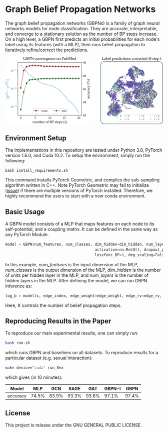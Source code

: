 # Graph Belief Propagation Networks

The graph belief propagation networks (GBPNs) is a family of graph neural networks models for node classification.
They are accurate, interpretable, and converge to a stationary solution as the number of BP steps increase.
On a high level, a GBPN first predicts an initial probabilities for each node's label using its features (with a MLP), then runs belief propagation to iteratively refine/correct the predictions.

![GBPN performance on PubMed](figs/demo.svg)


## Environment Setup

The implementations in this repository are tested under Python 3.8, PyTorch version 1.6.0, and Cuda 10.2.
To setup the environment, simply run the following:

```setup
bash install_requirements.sh
```

This command installs PyTorch Geometric, and compiles the sub-sampling algorithm written in C++.
Note PyTorch Geometric may fail to initialize ([issue](https://github.com/rusty1s/pytorch_geometric/issues/999)) if there are multiple versions of PyTorch installed.
Therefore, we highly recommend the users to start with a new conda environment.

## Basic Usage

A GBPN model consists of a MLP that maps features on each node to its self-potential, and a coupling matrix.
It can be defined in the same way as any PyTorch Module.

```python
model = GBPN(num_features, num_classes, dim_hidden=dim_hidden, num_layers=num_layers, 
                                        activation=nn.ReLU(), dropout_p=dropout_p, 
                                        lossfunc_BP=0, deg_scaling=False, learn_H=True)
```

In this example, _num\_features_ is the input dimension of the MLP, _num\_classes_ is the output dimension of the MLP, _dim\_hidden_ is the number of units per hidden layer in the MLP, and _num\_layers_ is the number of hidden layers in the MLP.
After defining the model, we can run GBPN inference as:

```python
log_b = model(x, edge_index, edge_weight=edge_weight, edge_rv=edge_rv, deg=deg, deg_ori=deg, K=5)
```
Here, _K_ controls the number of belief propagation steps.

## Reproducing Results in the Paper
To reproduce our main experimental results, one can simply run:
```bash
bash run.sh
```
which runs GBPN and baselines on all datasets.
To reproduce results for a particular dataset (e.g. sexual interaction):
```bash
make device="cuda" run_Sex
```
which gives (in 10 minutes):

| Model      | MLP    | GCN   | SAGE  | GAT   | GBPN-I | GBPN  |
| ---------- |------- | ----- | ----- | ----- | ------ | ----- |
| accuracy   | 74.5%  | 83.9% | 93.3% | 93.6% | 97.1%  | 97.4% |

## License
This project is release under the GNU GENERAL PUBLIC LICENSE.
